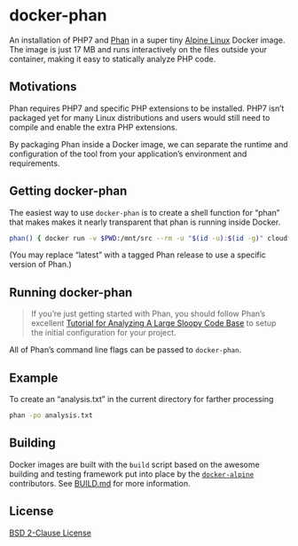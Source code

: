 # docker-phan

An installation of PHP7 and [Phan][phan] in a super tiny [Alpine Linux][alpine]
Docker image. The image is just 17 MB and runs interactively on the files
outside your container, making it easy to statically analyze PHP code.

## Motivations

Phan requires PHP7 and specific PHP extensions to be installed. PHP7 isn’t
packaged yet for many Linux distributions and users would still need to compile
and enable the extra PHP extensions.

By packaging Phan inside a Docker image, we can separate the runtime and
configuration of the tool from your application’s environment and requirements.

## Getting docker-phan

The easiest way to use `docker-phan` is to create a shell function for “phan”
that makes makes it nearly transparent that phan is running inside Docker.

```sh
phan() { docker run -v $PWD:/mnt/src --rm -u "$(id -u):$(id -g)" cloudflare/phan:latest $@; return $? }
```

(You may replace “latest” with a tagged Phan release to use a specific version
of Phan.)

## Running docker-phan
> If you’re just getting started with Phan, you should follow Phan’s excellent
[Tutorial for Analyzing A Large Sloopy Code Base][phan-tutorial] to setup the
initial configuration for your project.

All of Phan’s command line flags can be passed to `docker-phan`.

## Example

To create an “analysis.txt” in the current directory for farther processing

``` sh
phan -po analysis.txt
```

## Building

Docker images are built with the `build` script based on the awesome building
and testing framework put into place by the [`docker-alpine`][docker-alpine]
contributors. See [BUILD.md][build-docs] for more information.

## License

[BSD 2-Clause License][bsd-2-clause]

[phan]: https://github.com/etsy/phan
[alpine]: http://www.alpinelinux.org/
[phan-tutorial]: https://github.com/etsy/phan/wiki/Tutorial-for-Analyzing-a-Large-Sloppy-Code-Base
[docker-alpine]: https://github.com/gliderlabs/docker-alpine
[build-docs]: BUILD.md
[bsd-2-clause]: https://tldrlegal.com/license/bsd-2-clause-license-(freebsd)#summary
